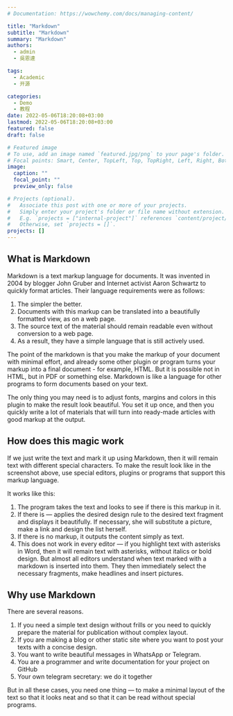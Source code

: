 ```yaml
---
# Documentation: https://wowchemy.com/docs/managing-content/

title: "Markdown"
subtitle: "Markdown"
summary: "Markdown"
authors:
  - admin
  - 吳恩達

tags:
  - Academic
  - 开源

categories:
  - Demo
  - 教程
date: 2022-05-06T18:20:08+03:00
lastmod: 2022-05-06T18:20:08+03:00
featured: false
draft: false

# Featured image
# To use, add an image named `featured.jpg/png` to your page's folder.
# Focal points: Smart, Center, TopLeft, Top, TopRight, Left, Right, BottomLeft, Bottom, BottomRight.
image:
  caption: ""
  focal_point: ""
  preview_only: false

# Projects (optional).
#   Associate this post with one or more of your projects.
#   Simply enter your project's folder or file name without extension.
#   E.g. `projects = ["internal-project"]` references `content/project/deep-learning/index.md`.
#   Otherwise, set `projects = []`.
projects: []
---
```


## What is Markdown

Markdown is a text markup language for documents. It was invented in 2004 by blogger John Gruber and Internet activist Aaron Schwartz to quickly format articles. Their language requirements were as follows:

1. The simpler the better.
2. Documents with this markup can be translated into a beautifully formatted view, as on a web page.
3. The source text of the material should remain readable even without conversion to a web page.
4. As a result, they have a simple language that is still actively used.

The point of the markdown is that you make the markup of your document with minimal effort, and already some other plugin or program turns your markup into a final document - for example, HTML. But it is possible not in HTML, but in PDF or something else. Markdown is like a language for other programs to form documents based on your text.

The only thing you may need is to adjust fonts, margins and colors in this plugin to make the result look beautiful. You set it up once, and then you quickly write a lot of materials that will turn into ready-made articles with good markup at the output.

## How does this magic work

If we just write the text and mark it up using Markdown, then it will remain text with different special characters. To make the result look like in the screenshot above, use special editors, plugins or programs that support this markup language.

It works like this:

1. The program takes the text and looks to see if there is this markup in it.
2. If there is — applies the desired design rule to the desired text fragment and displays it beautifully. If necessary, she will substitute a picture, make a link and design the list herself.
3. If there is no markup, it outputs the content simply as text.
4. This does not work in every editor — if you highlight text with asterisks in Word, then it will remain text with asterisks, without italics or bold design. But almost all editors understand when text marked with a markdown is inserted into them. They then immediately select the necessary fragments, make headlines and insert pictures.

## Why use Markdown

There are several reasons.

1. If you need a simple text design without frills or you need to quickly prepare the material for publication without complex layout.
2. If you are making a blog or other static site where you want to post your texts with a concise design.
3. You want to write beautiful messages in WhatsApp or Telegram.
4. You are a programmer and write documentation for your project on GitHub
5. Your own telegram secretary: we do it together

But in all these cases, you need one thing — to make a minimal layout of the text so that it looks neat and so that it can be read without special programs.
